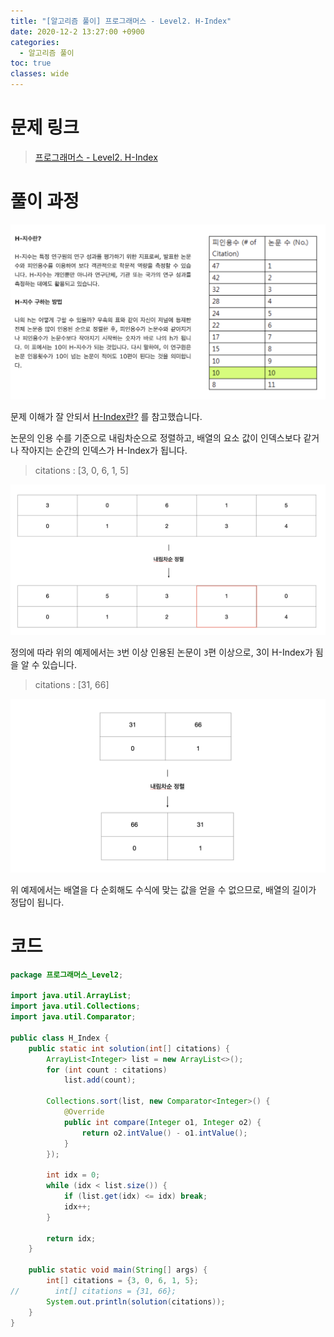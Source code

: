 ```yaml
---
title: "[알고리즘 풀이] 프로그래머스 - Level2. H-Index"
date: 2020-12-2 13:27:00 +0900
categories:
  - 알고리즘 풀이
toc: true
classes: wide
---
```


# 문제 링크

> [프로그래머스 - Level2. H-Index](https://programmers.co.kr/learn/courses/30/lessons/42747)

# 풀이 과정

![/assets/images/h-index_1.png](/assets/images/h-index_1.png)

문제 이해가 잘 안되서 [H-Index란?](https://www.ibric.org/myboard/read.php?Board=news&id=270333) 를 참고했습니다.

논문의 인용 수를 기준으로 내림차순으로 정렬하고, 배열의 요소 값이 인덱스보다 같거나 작아지는 순간의 인덱스가 H-Index가 됩니다.

> citations : [3, 0, 6, 1, 5]

![/assets/images/h-index_1.png](/assets/images/h-index_2.png)

정의에 따라 위의 예제에서는 `3`번 이상 인용된 논문이 `3`편 이상으로, 3이 H-Index가 됨을 알 수 있습니다.

> citations : [31, 66]

![/assets/images/h-index_3.png](/assets/images/h-index_3.png)

위 예제에서는 배열을 다 순회해도 수식에 맞는 값을 얻을 수 없으므로, 배열의 길이가 정답이 됩니다.

# 코드

```java
package 프로그래머스_Level2;

import java.util.ArrayList;
import java.util.Collections;
import java.util.Comparator;

public class H_Index {
    public static int solution(int[] citations) {
        ArrayList<Integer> list = new ArrayList<>();
        for (int count : citations)
            list.add(count);

        Collections.sort(list, new Comparator<Integer>() {
            @Override
            public int compare(Integer o1, Integer o2) {
                return o2.intValue() - o1.intValue();
            }
        });

        int idx = 0;
        while (idx < list.size()) {
            if (list.get(idx) <= idx) break;
            idx++;
        }

        return idx;
    }

    public static void main(String[] args) {
        int[] citations = {3, 0, 6, 1, 5};
//        int[] citations = {31, 66};
        System.out.println(solution(citations));
    }
}
```
